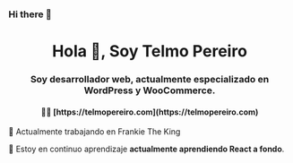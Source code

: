 ### Hi there 👋

<!--
**telmov/telmov** is a ✨ _special_ ✨ repository because its `README.md` (this file) appears on your GitHub profile.

Here are some ideas to get you started:

- 🔭 I’m currently working on ...
- 🌱 I’m currently learning ...
- 👯 I’m looking to collaborate on ...
- 🤔 I’m looking for help with ...
- 💬 Ask me about ...
- 📫 How to reach me: ...
- 😄 Pronouns: ...
- ⚡ Fun fact: ...
-->

<h1 align="center">Hola 👋, Soy Telmo Pereiro</h1>
<h3 align="center">Soy desarrollador web, actualmente especializado en WordPress y WooCommerce.</h3>
<h4 align="center">👨‍💻 [https://telmopereiro.com](https://telmopereiro.com)</h4>

🔭 Actualmente trabajando en Frankie The King

🌱 Estoy en continuo aprendizaje **actualmente aprendiendo React a fondo**.
